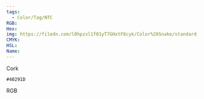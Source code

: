 ```yaml
---
tags:
  - Color/Tag/NTC
RGB:
Hex:
img: https://filedn.com/l0hpzxl1f01yT7GHxtF8cyk/Color%20Snake/standard_csv_to_svg//40291D.svg
CMYK:
HSL:
Name:
---
```

Cork
```palette
#40291D
```
RGB
